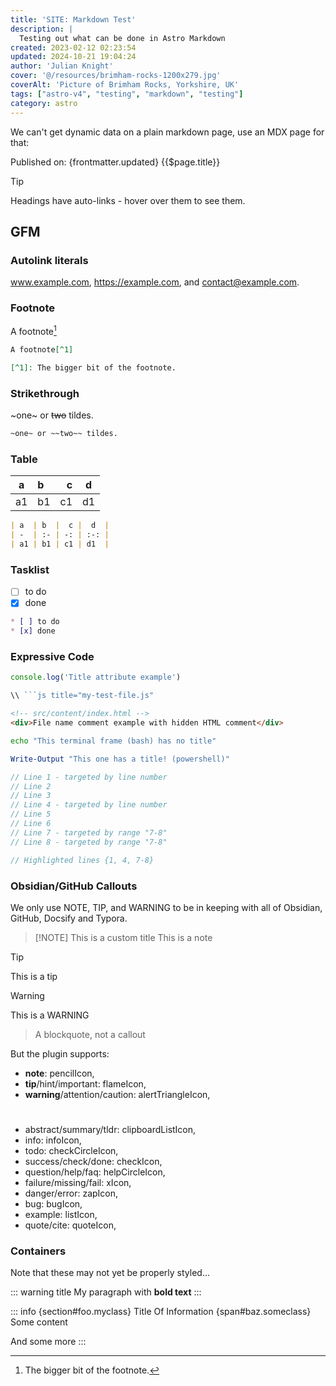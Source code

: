 ```yaml
---
title: 'SITE: Markdown Test'
description: |
  Testing out what can be done in Astro Markdown
created: 2023-02-12 02:23:54
updated: 2024-10-21 19:04:24
author: 'Julian Knight'
cover: '@/resources/brimham-rocks-1200x279.jpg'
coverAlt: 'Picture of Brimham Rocks, Yorkshire, UK'
tags: ["astro-v4", "testing", "markdown", "testing"]
category: astro
---
```


We can't get dynamic data on a plain markdown page, use an MDX page for that:

Published on: {frontmatter.updated}
{{$page.title}}

> [!Tip]
> Headings have auto-links - hover over them to see them.

## GFM

### Autolink literals

www.example.com, https://example.com, and contact@example.com.

### Footnote

A footnote[^1]

[^1]: The bigger bit of the footnote.

```markdown
A footnote[^1]

[^1]: The bigger bit of the footnote.
```

### Strikethrough

~one~ or ~~two~~ tildes.

```markdown
~one~ or ~~two~~ tildes.
```

### Table

| a  | b  |  c |  d  |
| -  | :- | -: | :-: |
| a1 | b1 | c1 | d1  |

```markdown
| a  | b  |  c |  d  |
| -  | :- | -: | :-: |
| a1 | b1 | c1 | d1  |
```

### Tasklist

* [ ] to do
* [x] done

```markdown
* [ ] to do
* [x] done
```

### Expressive Code

```js title="my-test-file.js"
console.log('Title attribute example')

\\ ```js title="my-test-file.js"
```

```html
<!-- src/content/index.html -->
<div>File name comment example with hidden HTML comment</div>
```

```bash
echo "This terminal frame (bash) has no title"
```

```powershell title="PowerShell terminal example"
Write-Output "This one has a title! (powershell)"
```

```js {1, 4, 7-8}
// Line 1 - targeted by line number
// Line 2
// Line 3
// Line 4 - targeted by line number
// Line 5
// Line 6
// Line 7 - targeted by range "7-8"
// Line 8 - targeted by range "7-8"

// Highlighted lines {1, 4, 7-8}
```

### Obsidian/GitHub Callouts

We only use NOTE, TIP, and WARNING to be in keeping with all of Obsidian, GitHub, Docsify and Typora.

> [!NOTE] This is a custom title
> This is a note

> [!TIP]
> This is a tip

> [!WARNING]
> This is a WARNING

> A blockquote, not a callout

But the plugin supports:

* **note**: pencilIcon,
* **tip**/hint/important: flameIcon,
* **warning**/attention/caution: alertTriangleIcon,

#

* abstract/summary/tldr: clipboardListIcon,
* info: infoIcon,
* todo: checkCircleIcon,
* success/check/done: checkIcon,
* question/help/faq: helpCircleIcon,
* failure/missing/fail: xIcon,
* danger/error: zapIcon,
* bug: bugIcon,
* example: listIcon,
* quote/cite: quoteIcon,


### Containers

Note that these may not yet be properly styled...

::: warning title
My paragraph with **bold text**
:::

::: info {section#foo.myclass} Title Of Information {span#baz.someclass}
Some content

And some more
:::

